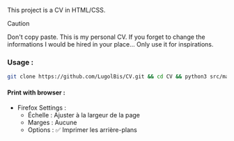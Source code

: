 This project is a CV in HTML/CSS.

> [!CAUTION]
> Don't copy paste. This is my personal CV.
> If you forget to change the informations I would be hired in your place...
> Only use it for inspirations.

### Usage :
```bash
git clone https://github.com/LugolBis/CV.git && cd CV && python3 src/main.py
```

#### Print with browser :
- Firefox Settings :
    - Échelle : Ajuster à la largeur de la page
    - Marges : Aucune
    - Options : ✅​ Imprimer les arrière-plans
